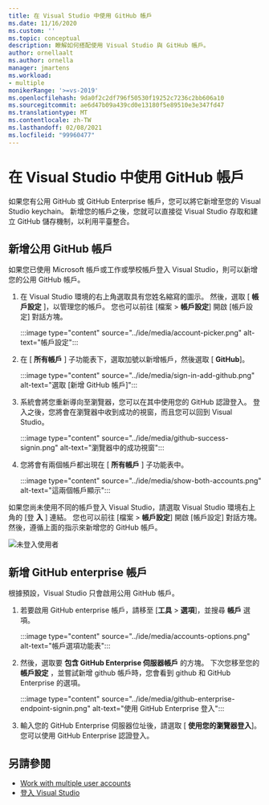 ```yaml
---
title: 在 Visual Studio 中使用 GitHub 帳戶
ms.date: 11/16/2020
ms.custom: ''
ms.topic: conceptual
description: 瞭解如何搭配使用 Visual Studio 與 GitHub 帳戶。
author: ornellaalt
ms.author: ornella
manager: jmartens
ms.workload:
- multiple
monikerRange: '>=vs-2019'
ms.openlocfilehash: 9da0f2c2df796f50530f19252c7236c2bb606a10
ms.sourcegitcommit: ae6d47b09a439cd0e13180f5e89510e3e347fd47
ms.translationtype: MT
ms.contentlocale: zh-TW
ms.lasthandoff: 02/08/2021
ms.locfileid: "99960477"
---
```

# <a name="work-with-github-accounts-in-visual-studio"></a>在 Visual Studio 中使用 GitHub 帳戶

如果您有公用 GitHub 或 GitHub Enterprise 帳戶，您可以將它新增至您的 Visual Studio keychain。 新增您的帳戶之後，您就可以直接從 Visual Studio 存取和建立 GitHub 儲存機制，以利用平臺整合。

## <a name="adding-public-github-accounts"></a>新增公用 GitHub 帳戶

如果您已使用 Microsoft 帳戶或工作或學校帳戶登入 Visual Studio，則可以新增您的公用 GitHub 帳戶。

1. 在 Visual Studio 環境的右上角選取具有您姓名縮寫的圖示。 然後，選取 [ **帳戶設定** ]，以管理您的帳戶。 您也可以前往 [檔案  >  **帳戶設定**] 開啟 [帳戶設定] 對話方塊。

    :::image type="content" source="../ide/media/account-picker.png" alt-text="帳戶設定":::

2. 在 [ **所有帳戶** ] 子功能表下，選取加號以新增帳戶，然後選取 [ **GitHub**]。

    :::image type="content" source="../ide/media/sign-in-add-github.png" alt-text="選取 [新增 GitHub 帳戶]":::

3. 系統會將您重新導向至瀏覽器，您可以在其中使用您的 GitHub 認證登入。 登入之後，您將會在瀏覽器中收到成功的視窗，而且您可以回到 Visual Studio。

    :::image type="content" source="../ide/media/github-success-signin.png" alt-text="瀏覽器中的成功視窗":::

4. 您將會有兩個帳戶都出現在 [ **所有帳戶** ] 子功能表中。

    :::image type="content" source="../ide/media/show-both-accounts.png" alt-text="這兩個帳戶顯示":::

如果您尚未使用不同的帳戶登入 Visual Studio，請選取 Visual Studio 環境右上角的 [登 **入** ] 連結。 您也可以前往 [檔案  >  **帳戶設定**] 開啟 [帳戶設定] 對話方塊。 然後，遵循上面的指示來新增您的 GitHub 帳戶。

![未登入使用者](../ide/media/vs2019_usernotsignedin.png)

## <a name="adding-github-enterprise-accounts"></a>新增 GitHub enterprise 帳戶

根據預設，Visual Studio 只會啟用公用 GitHub 帳戶。

1. 若要啟用 GitHub enterprise 帳戶，請移至 [**工具**  >  **選項**]，並搜尋 **帳戶** 選項。

    :::image type="content" source="../ide/media/accounts-options.png" alt-text="帳戶選項功能表":::

2. 然後，選取要 **包含 GitHub Enterprise 伺服器帳戶** 的方塊。 下次您移至您的 **帳戶設定** ，並嘗試新增 github 帳戶時，您會看到 github 和 GitHub Enterprise 的選項。

    :::image type="content" source="../ide/media/github-enterprise-endpoint-signin.png" alt-text="使用 GitHub Enterprise 登入":::

3. 輸入您的 GitHub Enterprise 伺服器位址後，請選取 [ **使用您的瀏覽器登入**]。 您可以使用 GitHub Enterprise 認證登入。

## <a name="see-also"></a>另請參閱

- [Work with multiple user accounts](work-with-multiple-user-accounts.md)
- [登入 Visual Studio](signing-in-to-visual-studio.md)
